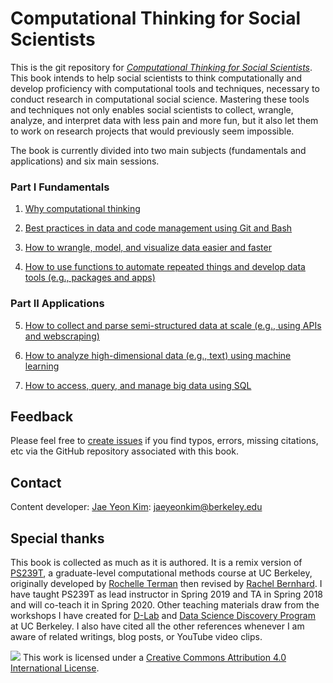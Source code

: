 # Computational Thinking for Social Scientists

This is the git repository for [*Computational Thinking for Social Scientists*](https://jaeyk.github.io/PS239T/). This book intends to help social scientists to think computationally and develop proficiency with computational tools and techniques, necessary to conduct research in computational social science. Mastering these tools and techniques not only enables social scientists to collect, wrangle, analyze, and interpret data with less pain and more fun, but it also let them to work on research projects that would previously seem impossible.

The book is currently divided into two main subjects (fundamentals and applications) and six main sessions. 

### Part I Fundamentals

1. [Why computational thinking](https://jaeyk.github.io/PS239T/motivation.html)

2. [Best practices in data and code management using Git and Bash](https://jaeyk.github.io/PS239T/git_bash.html)

3. [How to wrangle, model, and visualize data easier and faster](https://jaeyk.github.io/PS239T/tidy_data.html) 

4. [How to use functions to automate repeated things and develop data tools (e.g., packages and apps)](https://jaeyk.github.io/PS239T/functional_programming.html) 

### Part II Applications

5. [How to collect and parse semi-structured data at scale (e.g., using APIs and webscraping)](https://jaeyk.github.io/PS239T/semi_structured_data.html) 

6. [How to analyze high-dimensional data (e.g., text) using machine learning](https://jaeyk.github.io/PS239T/machine_learning.html) 

7. [How to access, query, and manage big data using SQL](https://jaeyk.github.io/PS239T/big_data.html) 

## Feedback

Please feel free to [create issues](https://github.com/jaeyk/PS239T/issues) if you find typos, errors, missing citations, etc via the GitHub repository associated with this book. 

## Contact

Content developer: [Jae Yeon Kim](https://jaeyk.github.io/): jaeyeonkim@berkeley.edu

## Special thanks 

This book is collected as much as it is authored. It is a remix version of [PS239T](https://github.com/rochelleterman/PS239T), a graduate-level computational methods course at UC Berkeley, originally developed by [Rochelle Terman](http://rochelleterman.com/) then revised by [Rachel Bernhard](http://rachelbernhard.com/). I have taught PS239T as lead instructor in Spring 2019 and TA in Spring 2018 and will co-teach it in Spring 2020. Other teaching materials draw from the workshops I have created for [D-Lab](https://dlab.berkeley.edu/) and [Data Science Discovery Program](https://data.berkeley.edu/research/discovery-program-home) at UC Berkeley. I also have cited all the other references whenever I am aware of related writings, blog posts, or YouTube video clips. 

![](https://i.creativecommons.org/l/by/4.0/88x31.png) This work is licensed under a [Creative Commons Attribution 4.0 International License](https://creativecommons.org/licenses/by/4.0/).
